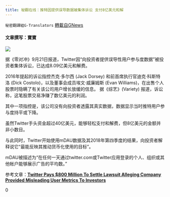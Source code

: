 ```yaml
---
title: 秘翻在线：推特因提供误导数据被集体诉讼 支付8亿美元和解
---
```

`秘密翻譯組G-Translators` [轉載自GNews](https://gnews.org/zh-hans/1545892/)

#### 文章撰写：寶寶

![](https://assets.gnews.org/wp-content/uploads/2021/09/twitter-gty-er-190423_hpMdain_16x9_992.jpg)

据《零对冲》9月21日报道，Twitter因“向投资者提供误导性用户参与度数据”被投资者集体诉讼，已达成8.09亿美元和解费。

2016年提起的诉讼指控杰克·多尔西 (Jack Dorsey) 和前首席执行官迪克·科斯特洛 (Dick Costolo)，以及董事会成员埃文·威廉姆斯 (Evan Williams)，在出售个人股票时隐瞒了有关该公司用户增长放缓的信息。 据《综艺》(Variety) 报道，诉讼称，这笔股票交易净赚了数亿美元的利润。

其中一项指控是，该公司没有向投资者透露其真实数据，数据显示当时推特用户参与度持平或下降。

虽然Twitter手头资金超过40亿美元，能够轻松支付和解费，但8亿美元的金额并非小数目。

与此同时，Twitter开始使用mDAU数据及其2018年第四季度的结果，向投资者解释说它“最能反映其推动货币化使用的目标”。

mDAU被描述为“在任何一天通过twitter.com或Twitter应用登录的个人、组织或其他帐户能够展示广告的平均数。”

参考文章：[**Twitter Pays $800 Million To Settle Lawsuit Alleging Company Provided Misleading User Metrics To Investors**](https://www.zerohedge.com/markets/twitter-pays-over-800-million-settle-class-action-suit-alleging-company-provided-misleading)

0
